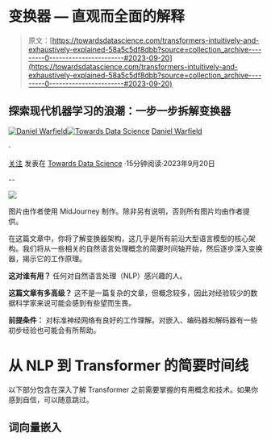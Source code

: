 # 变换器 — 直观而全面的解释

> 原文：[https://towardsdatascience.com/transformers-intuitively-and-exhaustively-explained-58a5c5df8dbb?source=collection_archive---------0-----------------------#2023-09-20](https://towardsdatascience.com/transformers-intuitively-and-exhaustively-explained-58a5c5df8dbb?source=collection_archive---------0-----------------------#2023-09-20)

## 探索现代机器学习的浪潮：一步一步拆解变换器

[](https://medium.com/@danielwarfield1?source=post_page-----58a5c5df8dbb--------------------------------)[![Daniel Warfield](../Images/c1c8b4dd514f6813e08e401401324bca.png)](https://medium.com/@danielwarfield1?source=post_page-----58a5c5df8dbb--------------------------------)[](https://towardsdatascience.com/?source=post_page-----58a5c5df8dbb--------------------------------)[![Towards Data Science](../Images/a6ff2676ffcc0c7aad8aaf1d79379785.png)](https://towardsdatascience.com/?source=post_page-----58a5c5df8dbb--------------------------------) [Daniel Warfield](https://medium.com/@danielwarfield1?source=post_page-----58a5c5df8dbb--------------------------------)

·

[关注](https://medium.com/m/signin?actionUrl=https%3A%2F%2Fmedium.com%2F_%2Fsubscribe%2Fuser%2Fbdc4072cbfdc&operation=register&redirect=https%3A%2F%2Ftowardsdatascience.com%2Ftransformers-intuitively-and-exhaustively-explained-58a5c5df8dbb&user=Daniel+Warfield&userId=bdc4072cbfdc&source=post_page-bdc4072cbfdc----58a5c5df8dbb---------------------post_header-----------) 发表在 [Towards Data Science](https://towardsdatascience.com/?source=post_page-----58a5c5df8dbb--------------------------------) ·15分钟阅读·2023年9月20日[](https://medium.com/m/signin?actionUrl=https%3A%2F%2Fmedium.com%2F_%2Fvote%2Ftowards-data-science%2F58a5c5df8dbb&operation=register&redirect=https%3A%2F%2Ftowardsdatascience.com%2Ftransformers-intuitively-and-exhaustively-explained-58a5c5df8dbb&user=Daniel+Warfield&userId=bdc4072cbfdc&source=-----58a5c5df8dbb---------------------clap_footer-----------)

--

[](https://medium.com/m/signin?actionUrl=https%3A%2F%2Fmedium.com%2F_%2Fbookmark%2Fp%2F58a5c5df8dbb&operation=register&redirect=https%3A%2F%2Ftowardsdatascience.com%2Ftransformers-intuitively-and-exhaustively-explained-58a5c5df8dbb&source=-----58a5c5df8dbb---------------------bookmark_footer-----------)![](../Images/edb20757aa401a62d13a932e35ee4b95.png)

图片由作者使用 MidJourney 制作。除非另有说明，否则所有图片均由作者提供。

在这篇文章中，你将了解变换器架构，这几乎是所有前沿大型语言模型的核心架构。我们将从一些相关的自然语言处理概念的简要时间轴开始，然后逐步深入变换器，揭示它的工作原理。

**这对谁有用？** 任何对自然语言处理（NLP）感兴趣的人。

**这篇文章有多高级？** 这不是一篇复杂的文章，但概念较多，因此对经验较少的数据科学家来说可能会感到有些望而生畏。

**前提条件：** 对标准神经网络有良好的工作理解。对嵌入、编码器和解码器有一些初步经验也可能会有所帮助。

# 从 NLP 到 Transformer 的简要时间线

以下部分包含在深入了解 Transformer 之前需要掌握的有用概念和技术。如果你感到自信，可以随意跳过。

## 词向量嵌入
